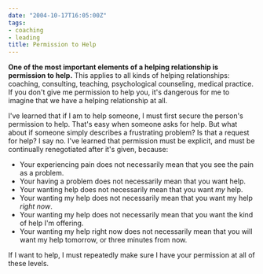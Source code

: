 ```yaml
---
date: "2004-10-17T16:05:00Z"
tags:
- coaching
- leading
title: Permission to Help
---
```


<p>
<strong>One of the most important elements of a helping relationship is permission to help.</strong>  This applies to all kinds of helping relationships: coaching, consulting, teaching, psychological counseling, medical practice.  If you don't give me permission to help you, it's dangerous for me to imagine that we have a helping relationship at all. </p>
<p> I've learned that if I am to help someone, I must first secure the person's permission to help.  That's easy when someone asks for help.  But what about if someone simply describes a frustrating problem?  Is that a request for help?  I say no.  I've learned that permission must be explicit, and must be continually renegotiated after it's given, because: </p>
<ul>
<li>Your experiencing pain does not necessarily mean that you see the pain as a problem.</li>
<li>Your having a problem does not necessarily mean that you want help.</li>
<li>Your wanting help does not necessarily mean that you want <em>my</em> help.</li>
<li>Your wanting my help does not necessarily mean that you want my help <em>right now</em>.</li>
<li>Your wanting my help does not necessarily mean that you want the kind of help I'm offering.</li>
<li>Your wanting my help right now does not necessarily mean that you will want my help tomorrow, or three minutes from now.</li>
</ul>
<p> If I want to help, I must repeatedly make sure I have your permission at all of these levels. </p>
